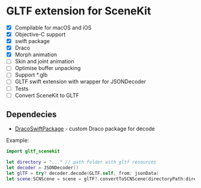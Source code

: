 # GLTF extension for SceneKit


 - [X] Compilable for macOS and iOS
 - [X] Objective-C support
 - [X] swift package
 - [X] Draco
 - [X] Morph animation
 - [ ] Skin and joint animation
 - [ ] Optimise buffer unpacking
 - [ ] Support \*.glb
 - [ ] GLTF swift extension with wrapper for JSONDecoder
 - [ ] Tests
 - [ ] Convert SceneKit to GLTF
 
## Dependecies
 
  - [DracoSwiftPackage](https://github.com/3D4Medical/DracoSwiftPackage) - custom Draco package for decode   


Example:
```swift
import gltf_scenekit

let directory = "..." // path folder with gltf resources
let decoder = JSONDecoder()
let glTF = try? decoder.decode(GLTF.self, from: jsonData)
let scene:SCNScene = scene = glTF?.convertToSCNScene(directoryPath:directory)
```
